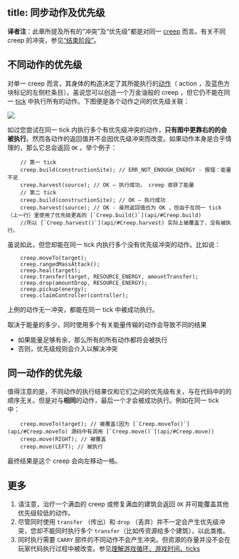 title: 同步动作及优先级
---

**译者注**：此章所提及所有的“冲突”及“优先级”都是对同一 [creep](/creeps.html) 而言。有关不同 creep 的冲突，参见[“结束阶段”](/game-loop.html)。

## 不同动作的优先级

对单一 creep 而言，其身体的构造决定了其所能执行的[动作](api/#Creep)（ action ，及蓝色方块标记的左侧栏条目）。虽说您可以创造一个万金油般的 creep ，但它仍不能在同一 [tick](/game-loop.html) 中执行所有的动作。下图便是各个动作之间的优先级关联：

![](img/action-priorities.png)

如过您尝试在同一 tick 内执行多个有优先级冲突的动作，**只有图中更靠右的的会被执行**。然而各动作的返回值并不会因优先级冲突而改变。如果动作本身是合乎情理的，那么它总会返回 `OK` 。举个例子：

        // 第一 tick
        creep.build(constructionSite); // ERR_NOT_ENOUGH_ENERGY - 报错：能量不足
        creep.harvest(source); // OK – 执行成功， creep 收获了能量
        // 第二 tick
        creep.build(constructionSite); // OK – 执行成功
        creep.harvest(source); // OK - 虽然返回值也为 OK ，但由于在同一 tick （上一行）里使用了优先级更高的 [`Creep.build()`](api/#Creep.build)
        //所以 [`Creep.harvest()`](api/#Creep.harvest) 实际上被覆盖了，没有被执行。

虽说如此，但您却能在同一 tick 内执行多个没有优先级冲突的动作。比如说：

        creep.moveTo(target);
        creep.rangedMassAttack();
        creep.heal(target);
        creep.transfer(target, RESOURCE_ENERGY, amountTransfer);
        creep.drop(amountDrop, RESOURCE_ENERGY);
        creep.pickup(energy);
        creep.claimController(controller);

上例的动作无一冲突，都能在同一 tick 中被成功执行。

取决于能量的多少，同时使用多个有关能量传输的动作会导致不同的结果

*   如果能量足够有余，那么所有的所有动作都将会被执行
*   否则，优先级规则会介入以解决冲突

## 同一动作的优先级

值得注意的是，不同动作的执行结果仅和它们之间的优先级有关，与在代码中的的顺序无关。但是对与**相同**的动作，最后一个才会被成功执行。例如在同一 tick 中：

        creep.moveTo(target); // 被覆盖(因为 [`Creep.moveTo()`](api/#Creep.moveTo) 源码中有调用 [`Creep.move()`](api/#Creep.move))
        creep.move(RIGHT); // 被覆盖
        creep.move(LEFT); // 被执行

最终结果是这个 creep 会向左移动一格。

## 更多

1.  请注意，治疗一个满血的 creep 或修复满血的建筑会返回 `OK` 并可能覆盖其他优先级较低的动作。
2.  尽管同时使用 `transfer` （传出）和 `drop` （丢弃）并不一定会产生优先级冲突，您却不能同时执行多个 `transfer`（比如传资源给多个建筑），以此类推。
3.  同时执行需要 `CARRY` 部件的不同动作不会产生冲突。但资源的存量并没不会在玩家代码执行过程中被改变。参见[理解游戏循环、游戏时间、ticks](/game-loop.html)
